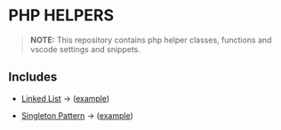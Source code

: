 # PHP HELPERS

> **NOTE:** This repository contains php helper classes, functions and vscode settings and snippets.

## Includes

* [Linked List](src/LinkedList/) -> ([example](examples/linked_list.php))

* [Singleton Pattern](src/DesignPattern/Singleton/) -> ([example](examples/singleton.php))


